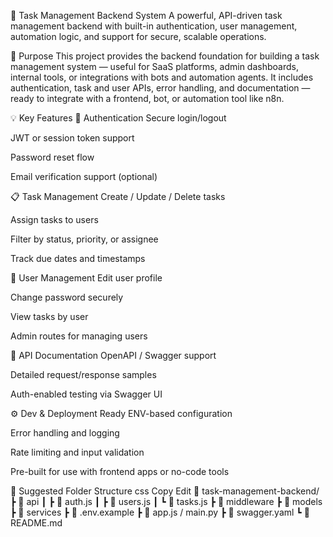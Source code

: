🧠 Task Management Backend System
A powerful, API-driven task management backend with built-in authentication, user management, automation logic, and support for secure, scalable operations.

📌 Purpose
This project provides the backend foundation for building a task management system — useful for SaaS platforms, admin dashboards, internal tools, or integrations with bots and automation agents. It includes authentication, task and user APIs, error handling, and documentation — ready to integrate with a frontend, bot, or automation tool like n8n.

💡 Key Features
🔐 Authentication
Secure login/logout

JWT or session token support

Password reset flow

Email verification support (optional)

📋 Task Management
Create / Update / Delete tasks

Assign tasks to users

Filter by status, priority, or assignee

Track due dates and timestamps

👥 User Management
Edit user profile

Change password securely

View tasks by user

Admin routes for managing users

📑 API Documentation
OpenAPI / Swagger support

Detailed request/response samples

Auth-enabled testing via Swagger UI

⚙️ Dev & Deployment Ready
ENV-based configuration

Error handling and logging

Rate limiting and input validation

Pre-built for use with frontend apps or no-code tools

📂 Suggested Folder Structure
css
Copy
Edit
📁 task-management-backend/
 ┣ 📂 api
 ┃ ┣ 📜 auth.js
 ┃ ┣ 📜 users.js
 ┃ ┗ 📜 tasks.js
 ┣ 📂 middleware
 ┣ 📂 models
 ┣ 📂 services
 ┣ 📜 .env.example
 ┣ 📜 app.js / main.py
 ┣ 📜 swagger.yaml
 ┗ 📜 README.md
